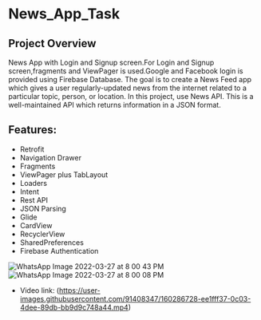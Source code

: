 # News_App_Task
## Project Overview
News App with Login and Signup screen.For Login and Signup screen,fragments and ViewPager is used.Google and Facebook login is provided using Firebase Database.
The goal is to create a News Feed app which gives a user regularly-updated news from the internet related to a particular topic, person, or location. 
In this project, use News API. This is a well-maintained API which returns information in a JSON format.

## Features:

* Retrofit
* Navigation Drawer
* Fragments
* ViewPager plus TabLayout
* Loaders
* Intent
* Rest API
* JSON Parsing
* Glide
* CardView
* RecyclerView
* SharedPreferences
* Firebase Authentication

![WhatsApp Image 2022-03-27 at 8 00 43 PM](https://user-images.githubusercontent.com/91408347/160286644-48affcef-84f8-4f72-9596-610c7f6f3382.jpeg)
![WhatsApp Image 2022-03-27 at 8 00 08 PM](https://user-images.githubusercontent.com/91408347/160286649-f6e1dfc1-c164-4e56-886e-e92e43d9c28e.jpeg)
* Video link:
(https://user-images.githubusercontent.com/91408347/160286728-ee1fff37-0c03-4dee-89db-bb9d9c748a44.mp4)

